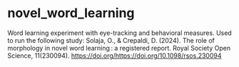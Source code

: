 # novel_word_learning
Word learning experiment with eye-tracking and behavioral measures.
Used to run the following study: Solaja, O., & Crepaldi, D. (2024). The role of morphology in novel word learning : a registered report. Royal Society Open Science, 11(230094). https://doi.org/https://doi.org/10.1098/rsos.230094
